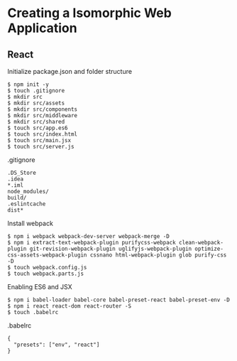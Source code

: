 # Creating a Isomorphic Web Application

## React

Initialize package.json and folder structure
```
$ npm init -y
$ touch .gitignore
$ mkdir src
$ mkdir src/assets
$ mkdir src/components
$ mkdir src/middleware
$ mkdir src/shared
$ touch src/app.es6
$ touch src/index.html
$ touch src/main.jsx
$ touch src/server.js
```

.gitignore
```
.DS_Store
.idea
*.iml
node_modules/
build/
.eslintcache
dist*
```

Install webpack
```
$ npm i webpack webpack-dev-server webpack-merge -D
$ npm i extract-text-webpack-plugin purifycss-webpack clean-webpack-plugin git-revision-webpack-plugin uglifyjs-webpack-plugin optimize-css-assets-webpack-plugin cssnano html-webpack-plugin glob purify-css -D
$ touch webpack.config.js
$ touch webpack.parts.js
```

Enabling ES6 and JSX
```
$ npm i babel-loader babel-core babel-preset-react babel-preset-env -D
$ npm i react react-dom react-router -S
$ touch .babelrc
```

.babelrc
```
{
  "presets": ["env", "react"]
}
```
